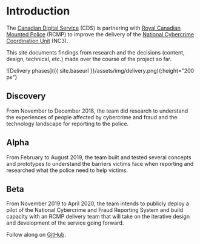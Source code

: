 # Introduction

The [Canadian Digital Service](https://digital.canada.ca) (CDS) is partnering with [Royal Canadian Mounted Police](http://www.rcmp.gc.ca/) (RCMP) to improve the delivery of the [National Cybercrime Coordination Unit](http://www.rcmp.gc.ca/en/the-national-cybercrime-coordination-unit-nc3) (NC3).

This site documents findings from research and the decisions (content, design, technical, etc.) made over the course of the project so far.

![Delivery phases]({{ site.baseurl }}/assets/img/delivery.png){:height="200 px"}

## Discovery

From November to December 2018, the team did research to understand the experiences of people affected by cybercrime and fraud and the technology landscape for reporting to the police. 

## Alpha

From February to August 2019, the team built and tested several concepts and prototypes to understand the barriers victims face when reporting and researched what the police need to help victims.

## Beta

From November 2019 to April 2020, the team intends to publicly deploy a pilot of the National Cybercrime and Fraud Reporting System and build capacity with an RCMP delivery team that will take on the iterative design and development of the service going forward.

Follow along on [GitHub](https://github.com/cds-snc/report-a-cybercrime).
